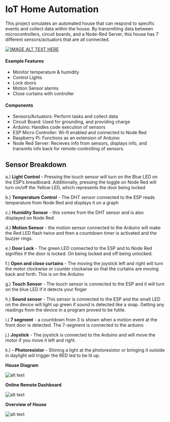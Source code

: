 # IoT Home Automation

This project simulates an automated house that can respond to specific events and collect data within the house. By transmitting data between microcontrollers, circuit boards, and a Node-Red Server, this house has 7 different sensors/actuators that are all connected.

[![IMAGE ALT TEXT HERE](https://img.youtube.com/vi/_TFE7Nt38AE/0.jpg)](https://www.youtube.com/watch?v=_TFE7Nt38AE)


#### Example Features
* Monitor temperature & humidity
* Control Lights
* Lock doors
* Motion Sensor alarms
* Close curtains with controller

#### Components
* Sensors/Actuators: Perform tasks and collect data
* Circuit Board: Used for grounding, and providing charge
* Arduino: Handles code execution of sensors
* ESP Micro Controller: Wi-fi enabled and connected to Node Red
* Raspberry Pi: Functions as an extension of Arduino
 * Node Red Server: Recieves info from sensors, displays info, and transmits info back for remote-controlling of sensors.





## **Sensor Breakdown**

a.) **Light Control** - Pressing the touch sensor will turn on the Blue LED on the ESP’s breadboard. Additionally, pressing the toggle on Node Red will turn on/off the Yellow LED, which represents the door being locked

b.) **Temperature Control** - The DHT sensor connected to the ESP reads temperature from Node Red and displays it on a graph

c.) **Humidity Sensor** - this comes from the DHT sensor and is also displayed on Node Red

d.) **Motion Sensor** - the motion sensor connected to the Arduino will make the Red LED flash twice and then a countdown timer is activated and the buzzer rings.

e.) **Door Lock** - The green LED connected to the ESP and to Node Red signifies if the door is locked. On being locked and off being unlocked.

f.) **Open and close curtains** - The moving the joystick left and right will turn the motor clockwise or counter clockwise so that the curtains are moving back and forth. This is on the Arduino

g.) **Touch Sensor** - The touch sensor is connected to the ESP and it will turn on the blue LED if it detects your finger

h.) **Sound sensor** - This sensor is connected to the ESP and the small LED on the device will light up green if sound is detected like a snap. Getting any readings from the device in a program proved to be futile.

i.) **7 segment** - a countdown from 3 is shown when a motion event at the front door is detected. The 7-segment is connected to the arduino

j.) **Joystick** - The joystick is connected to the Arduino and will move the motor if you move it left and right.

k.) **- Photoresistor** - Shining a light at the photoresistor or bringing it outside in daylight will trigger the RED led to be lit up.


**House Diagram**


![alt text](https://raw.githubusercontent.com/prestondcarroll/projects/master/IoT%20Home%20Automation/House_Diagram.png)



**Online Remote Dashboard**

![alt text](https://raw.githubusercontent.com/prestondcarroll/projects/master/IoT%20Home%20Automation/dashboard.png)



**Overview of House**

![alt text](https://raw.githubusercontent.com/prestondcarroll/projects/master/IoT%20Home%20Automation/House_Overview.jpg)
